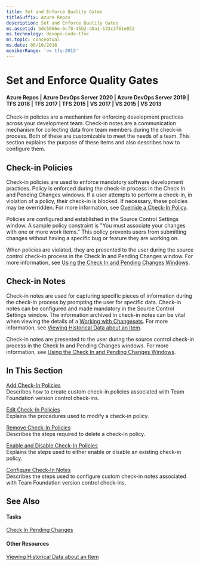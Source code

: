 ```yaml
---
title: Set and Enforce Quality Gates
titleSuffix: Azure Repos
description: Set and Enforce Quality Gates
ms.assetid: bdc5666e-6cf0-45b2-a0a1-133c3f61e852
ms.technology: devops-code-tfvc
ms.topic: conceptual
ms.date: 08/10/2016
monikerRange: '>= tfs-2015'
---
```



# Set and Enforce Quality Gates

#### Azure Repos | Azure DevOps Server 2020 | Azure DevOps Server 2019 | TFS 2018 | TFS 2017 | TFS 2015 | VS 2017 | VS 2015 | VS 2013

Check-in policies are a mechanism for enforcing development practices across your development team. Check-in notes are a communication mechanism for collecting data from team members during the check-in process. Both of these are customizable to meet the needs of a team. This section explains the purpose of these items and also describes how to configure them.

## Check-in Policies

Check-in policies are used to enforce mandatory software development practices. Policy is enforced during the check-in process in the Check In and Pending Changes windows. If a user attempts to perform a check-in, in violation of a policy, their check-in is blocked. If necessary, these policies may be overridden. For more information, see [Override a Check-In Policy](https://msdn.microsoft.com/library/ms245460).

Policies are configured and established in the Source Control Settings window. A sample policy constraint is "You must associate your changes with one or more work items." This policy prevents users from submitting changes without having a specific bug or feature they are working on.

When policies are violated, they are presented to the user during the source control check-in process in the Check In and Pending Changes window. For more information, see [Using the Check In and Pending Changes Windows](develop-code-manage-pending-changes.md).

## Check-in Notes

Check-in notes are used for capturing specific pieces of information during the check-in process by prompting the user for specific data. Check-in notes can be configured and made mandatory in the Source Control Settings window. The information archived in check-in notes can be vital when viewing the details of a [Working with Changesets](find-view-changesets.md). For more information, see [Viewing Historical Data about an Item](view-manage-past-versions.md).

Check-in notes are presented to the user during the source control check-in process in the Check In and Pending Changes windows. For more information, see [Using the Check In and Pending Changes Windows](develop-code-manage-pending-changes.md).

## In This Section

[Add Check-In Policies](add-check-policies.md)  
Describes how to create custom check-in policies associated with Team Foundation version control check-ins.

[Edit Check-In Policies](edit-check-policies.md)  
Explains the procedures used to modify a check-in policy.

[Remove Check-In Policies](remove-check-policies.md)  
Describes the steps required to delete a check-in policy.

[Enable and Disable Check-In Policies](enable-disable-check-policies.md)  
Explains the steps used to either enable or disable an existing check-in policy.

[Configure Check-In Notes](configure-check-notes.md)  
Describes the steps used to configure custom check-in notes associated with Team Foundation version control check-ins.

## See Also

#### Tasks

[Check In Pending Changes](https://msdn.microsoft.com/library/ms181411)

#### Other Resources

[Viewing Historical Data about an Item](view-manage-past-versions.md)
